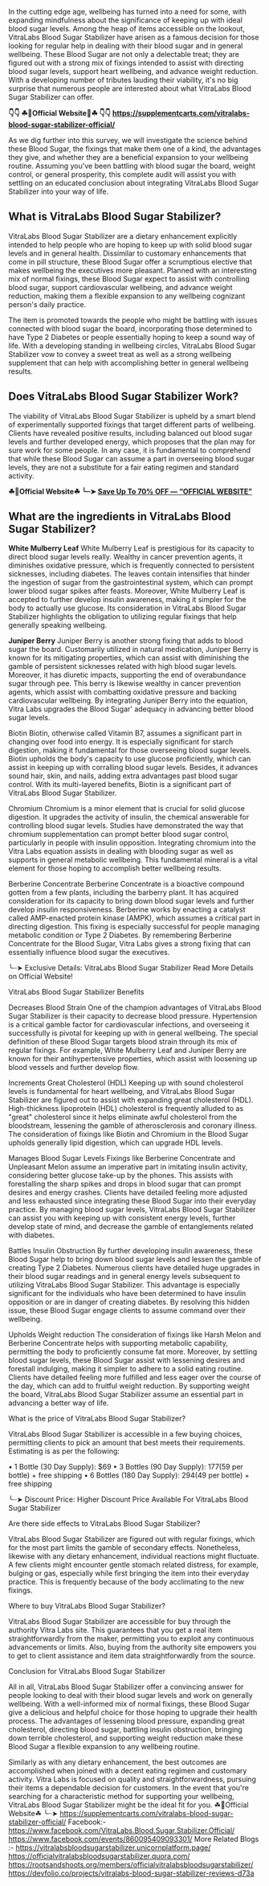 In the cutting edge age, wellbeing has turned into a need for some, with expanding mindfulness about the significance of keeping up with ideal blood sugar levels. Among the heap of items accessible on the lookout, VitraLabs Blood Sugar Stabilizer have arisen as a famous decision for those looking for regular help in dealing with their blood sugar and in general wellbeing. These Blood Sugar are not only a delectable treat; they are figured out with a strong mix of fixings intended to assist with directing blood sugar levels, support heart wellbeing, and advance weight reduction. With a developing number of tributes lauding their viability, it's no big surprise that numerous people are interested about what VitraLabs Blood Sugar Stabilizer can offer.

**👇👇 ☘📣Official Website📣☘ 👇👇**
**https://supplementcarts.com/vitralabs-blood-sugar-stabilizer-official/**

As we dig further into this survey, we will investigate the science behind these Blood Sugar, the fixings that make them one of a kind, the advantages they give, and whether they are a beneficial expansion to your wellbeing routine. Assuming you've been battling with blood sugar the board, weight control, or general prosperity, this complete audit will assist you with settling on an educated conclusion about integrating VitraLabs Blood Sugar Stabilizer into your way of life.


## What is VitraLabs Blood Sugar Stabilizer?

VitraLabs Blood Sugar Stabilizer are a dietary enhancement explicitly intended to help people who are hoping to keep up with solid blood sugar levels and in general health. Dissimilar to customary enhancements that come in pill structure, these Blood Sugar offer a scrumptious elective that makes wellbeing the executives more pleasant. Planned with an interesting mix of normal fixings, these Blood Sugar expect to assist with controlling blood sugar, support cardiovascular wellbeing, and advance weight reduction, making them a flexible expansion to any wellbeing cognizant person's daily practice.

The item is promoted towards the people who might be battling with issues connected with blood sugar the board, incorporating those determined to have Type 2 Diabetes or people essentially hoping to keep a sound way of life. With a developing standing in wellbeing circles, VitraLabs Blood Sugar Stabilizer vow to convey a sweet treat as well as a strong wellbeing supplement that can help with accomplishing better in general wellbeing results.


## Does VitraLabs Blood Sugar Stabilizer Work?

The viability of VitraLabs Blood Sugar Stabilizer is upheld by a smart blend of experimentally supported fixings that target different parts of wellbeing. Clients have revealed positive results, including balanced out blood sugar levels and further developed energy, which proposes that the plan may for sure work for some people. In any case, it is fundamental to comprehend that while these Blood Sugar can assume a part in overseeing blood sugar levels, they are not a substitute for a fair eating regimen and standard activity.

**☘📣Official Website☘ ╰┈➤ [Save Up To 70% OFF — “OFFICIAL WEBSITE”](https://supplementcarts.com/vitralabs-blood-sugar-stabilizer-official/)**

## What are the ingredients in VitraLabs Blood Sugar Stabilizer?

**White Mulberry Leaf**
White Mulberry Leaf is prestigious for its capacity to direct blood sugar levels really. Wealthy in cancer prevention agents, it diminishes oxidative pressure, which is frequently connected to persistent sicknesses, including diabetes. The leaves contain intensifies that hinder the ingestion of sugar from the gastrointestinal system, which can prompt lower blood sugar spikes after feasts. Moreover, White Mulberry Leaf is accepted to further develop insulin awareness, making it simpler for the body to actually use glucose. Its consideration in VitraLabs Blood Sugar Stabilizer highlights the obligation to utilizing regular fixings that help generally speaking wellbeing.

**Juniper Berry**
Juniper Berry is another strong fixing that adds to blood sugar the board. Customarily utilized in natural medication, Juniper Berry is known for its mitigating properties, which can assist with diminishing the gamble of persistent sicknesses related with high blood sugar levels. Moreover, it has diuretic impacts, supporting the end of overabundance sugar through pee. This berry is likewise wealthy in cancer prevention agents, which assist with combatting oxidative pressure and backing cardiovascular wellbeing. By integrating Juniper Berry into the equation, Vitra Labs upgrades the Blood Sugar' adequacy in advancing better blood sugar levels.

Biotin
Biotin, otherwise called Vitamin B7, assumes a significant part in changing over food into energy. It is especially significant for starch digestion, making it fundamental for those overseeing blood sugar levels. Biotin upholds the body's capacity to use glucose proficiently, which can assist in keeping up with corralling blood sugar levels. Besides, it advances sound hair, skin, and nails, adding extra advantages past blood sugar control. With its multi-layered benefits, Biotin is a significant part of VitraLabs Blood Sugar Stabilizer.

Chromium
Chromium is a minor element that is crucial for solid glucose digestion. It upgrades the activity of insulin, the chemical answerable for controlling blood sugar levels. Studies have demonstrated the way that chromium supplementation can prompt better blood sugar control, particularly in people with insulin opposition. Integrating chromium into the Vitra Labs equation assists in dealing with blooding sugar as well as supports in general metabolic wellbeing. This fundamental mineral is a vital element for those hoping to accomplish better wellbeing results.

Berberine Concentrate
Berberine Concentrate is a bioactive compound gotten from a few plants, including the barberry plant. It has acquired consideration for its capacity to bring down blood sugar levels and further develop insulin responsiveness. Berberine works by enacting a catalyst called AMP-enacted protein kinase (AMPK), which assumes a critical part in directing digestion. This fixing is especially successful for people managing metabolic condition or Type 2 Diabetes. By remembering Berberine Concentrate for the Blood Sugar, Vitra Labs gives a strong fixing that can essentially influence blood sugar the executives.

╰┈➤ Exclusive Details: VitraLabs Blood Sugar Stabilizer  Read More Details on Official Website!

VitraLabs Blood Sugar Stabilizer Benefits

Decreases Blood Strain
One of the champion advantages of VitraLabs Blood Sugar Stabilizer is their capacity to decrease blood pressure. Hypertension is a critical gamble factor for cardiovascular infections, and overseeing it successfully is pivotal for keeping up with in general wellbeing. The special definition of these Blood Sugar targets blood strain through its mix of regular fixings. For example, White Mulberry Leaf and Juniper Berry are known for their antihypertensive properties, which assist with loosening up blood vessels and further develop flow.

Increments Great Cholesterol (HDL)
Keeping up with sound cholesterol levels is fundamental for heart wellbeing, and VitraLabs Blood Sugar Stabilizer are figured out to assist with expanding great cholesterol (HDL). High-thickness lipoprotein (HDL) cholesterol is frequently alluded to as "great" cholesterol since it helps eliminate awful cholesterol from the bloodstream, lessening the gamble of atherosclerosis and coronary illness. The consideration of fixings like Biotin and Chromium in the Blood Sugar upholds generally lipid digestion, which can upgrade HDL levels.

Manages Blood Sugar Levels
Fixings like Berberine Concentrate and Unpleasant Melon assume an imperative part in imitating insulin activity, considering better glucose take-up by the phones. This assists with forestalling the sharp spikes and drops in blood sugar that can prompt desires and energy crashes. Clients have detailed feeling more adjusted and less exhausted since integrating these Blood Sugar into their everyday practice. By managing blood sugar levels, VitraLabs Blood Sugar Stabilizer can assist you with keeping up with consistent energy levels, further develop state of mind, and decrease the gamble of entanglements related with diabetes.

Battles Insulin Obstruction
By further developing insulin awareness, these Blood Sugar help to bring down blood sugar levels and lessen the gamble of creating Type 2 Diabetes. Numerous clients have detailed huge upgrades in their blood sugar readings and in general energy levels subsequent to utilizing VitraLabs Blood Sugar Stabilizer. This advantage is especially significant for the individuals who have been determined to have insulin opposition or are in danger of creating diabetes. By resolving this hidden issue, these Blood Sugar engage clients to assume command over their wellbeing.

Upholds Weight reduction
The consideration of fixings like Harsh Melon and Berberine Concentrate helps with supporting metabolic capability, permitting the body to proficiently consume fat more. Moreover, by settling blood sugar levels, these Blood Sugar assist with lessening desires and forestall indulging, making it simpler to adhere to a solid eating routine. Clients have detailed feeling more fulfilled and less eager over the course of the day, which can add to fruitful weight reduction. By supporting weight the board, VitraLabs Blood Sugar Stabilizer assume an essential part in advancing a better way of life.


What is the price of VitraLabs Blood Sugar Stabilizer?

VitraLabs Blood Sugar Stabilizer is accessible in a few buying choices, permitting clients to pick an amount that best meets their requirements. Estimating is as per the following:

•	1 Bottle (30 Day Supply): $69
•	3 Bottles (90 Day Supply): $177 ($59 per bottle) + free shipping
•	6 Bottles (180 Day Supply): $294 ($49 per bottle) + free shipping

╰┈➤ Discount Price: Higher Discount Price Available For VitraLabs Blood Sugar Stabilizer

Are there side effects to VitraLabs Blood Sugar Stabilizer?

VitraLabs Blood Sugar Stabilizer are figured out with regular fixings, which for the most part limits the gamble of secondary effects. Nonetheless, likewise with any dietary enhancement, individual reactions might fluctuate. A few clients might encounter gentle stomach related distress, for example, bulging or gas, especially while first bringing the item into their everyday practice. This is frequently because of the body acclimating to the new fixings.


Where to buy VitraLabs Blood Sugar Stabilizer?

VitraLabs Blood Sugar Stabilizer are accessible for buy through the authority Vitra Labs site. This guarantees that you get a real item straightforwardly from the maker, permitting you to exploit any continuous advancements or limits. Also, buying from the authority site empowers you to get to client assistance and item data straightforwardly from the source.

Conclusion for VitraLabs Blood Sugar Stabilizer

All in all, VitraLabs Blood Sugar Stabilizer offer a convincing answer for people looking to deal with their blood sugar levels and work on generally wellbeing. With a well-informed mix of normal fixings, these Blood Sugar give a delicious and helpful choice for those hoping to upgrade their health process. The advantages of lessening blood pressure, expanding great cholesterol, directing blood sugar, battling insulin obstruction, bringing down terrible cholesterol, and supporting weight reduction make these Blood Sugar a flexible expansion to any wellbeing routine.

Similarly as with any dietary enhancement, the best outcomes are accomplished when joined with a decent eating regimen and customary activity. Vitra Labs is focused on quality and straightforwardness, pursuing their items a dependable decision for customers. In the event that you're searching for a characteristic method for supporting your wellbeing, VitraLabs Blood Sugar Stabilizer might be the ideal fit for you.
☘📣Official Website☘ ╰┈➤ https://supplementcarts.com/vitralabs-blood-sugar-stabilizer-official/
Facebook:- https://www.facebook.com/VitraLabs.Blood.Sugar.Stabilizer.Official/
https://www.facebook.com/events/860095409093301/
More Related Blogs :-
https://vitralabsbloodsugarstabilizer.unicornplatform.page/
https://officialvitralabsbloodsugarstabilizer.quora.com/
https://rootsandshoots.org/members/officialvitralabsbloodsugarstabilizer/
https://devfolio.co/projects/vitralabs-blood-sugar-stabilizer-reviews-d73a

